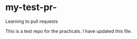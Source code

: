 # my-test-pr-
Learning to pull requests 

This is a test repo for the practicals. I have updated this file. 
